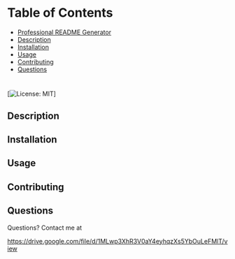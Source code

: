 
  # Table of Contents

  * [Professional README Generator](#professional-readme-generator)
  * [Description](#description)
  * [Installation](#innodestallation)
  * [Usage](#usage)
  * [Contributing](#contributing)
  * [Questions](#questions)
  
  # 
  [![License: MIT](https://img.shields.io/badge/License-MIT-yellow.svg)]
  
  ## Description
  
  
  ## Installation
  
  
  ## Usage 
  
  

  ## Contributing

  
  
  ## Questions
  
  Questions? Contact me at [](mailto:)
  



  https://drive.google.com/file/d/1MLwp3XhR3V0aY4eyhqzXs5YbOuLeFMlT/view
